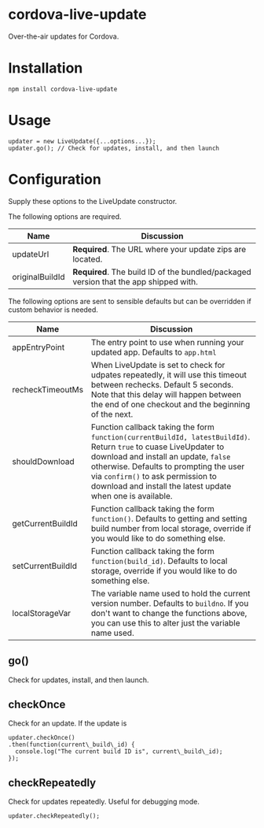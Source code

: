 # cordova-live-update

Over-the-air updates for Cordova. 

# Installation

`npm install cordova-live-update`

# Usage

```
updater = new LiveUpdate({...options...});
updater.go(); // Check for updates, install, and then launch
```

# Configuration

Supply these options to the LiveUpdate constructor.

The following options are required.

Name | Discussion
---- | ----------
updateUrl | **Required**. The URL where your update zips are located.
originalBuildId | **Required**. The build ID of the bundled/packaged version that the app shipped with.

The following options are sent to sensible defaults but can be overridden if custom behavior is needed.

Name | Discussion
---- | ----------
appEntryPoint | The entry point to use when running your updated app. Defaults to `app.html`
recheckTimeoutMs | When LiveUpdate is set to check for udpates repeatedly, it will use this timeout between rechecks. Default 5 seconds. Note that this delay will happen between the end of one checkout and the beginning of the next.
shouldDownload | Function callback taking the form `function(currentBuildId, latestBuildId)`. Return `true` to cuase LiveUpdater to download and install an update, `false` otherwise. Defaults to prompting the user via `confirm()` to ask permission to download and install the latest update when one is available.
getCurrentBuildId | Function callback taking the form `function()`. Defaults to getting and setting build number from local storage, override if you would like to do something else.
setCurrentBuildId | Function callback taking the form `function(build_id)`. Defaults to local storage, override if you would like to do something else.
localStorageVar | The variable name used to hold the current version number. Defaults to `buildno`. If you don't want to change the functions above, you can use this to alter just the variable name used.

## go()

Check for updates, install, and then launch.

## checkOnce

Check for an update. If the update is 

```
updater.checkOnce()
.then(function(current\_build\_id) {
  console.log("The current build ID is", current\_build\_id);
});
```

## checkRepeatedly

Check for updates repeatedly. Useful for debugging mode. 

```
updater.checkRepeatedly();
```
